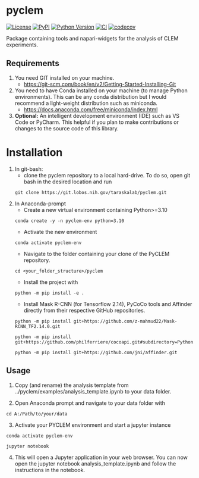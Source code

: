 # pyclem

[![License](https://img.shields.io/pypi/l/pyclem.svg?color=green)](https://github.com/andreasmarnold/pyclem/raw/main/LICENSE)
[![PyPI](https://img.shields.io/pypi/v/pyclem.svg?color=green)](https://pypi.org/project/pyclem)
[![Python Version](https://img.shields.io/pypi/pyversions/pyclem.svg?color=green)](https://python.org)
[![CI](https://github.com/andreasmarnold/pyclem/actions/workflows/ci.yml/badge.svg)](https://github.com/andreasmarnold/pyclem/actions/workflows/ci.yml)
[![codecov](https://codecov.io/gh/andreasmarnold/pyclem/branch/main/graph/badge.svg)](https://codecov.io/gh/andreasmarnold/pyclem)

Package containing tools and napari-widgets for the analysis of CLEM experiments.

## Requirements
1. You need GIT installed on your machine.
    - https://git-scm.com/book/en/v2/Getting-Started-Installing-Git
2. You need to have Conda installed on your machine (to manage Python environments). This can be any conda distribution but I would recommend a light-weight distribution such as miniconda.
    - https://docs.anaconda.com/free/miniconda/index.html
3. **Optional:** An intelligent development environment (IDE) such as VS Code or PyCharm. This helpful if you plan to make contributions or changes to the source code of this library.

# Installation
1. In git-bash:
   - clone the pyclem repository to a local hard-drive. To do so, open git bash in the desired location and run
    ```
    git clone https://git.lobos.nih.gov/taraskalab/pyclem.git
    ```
2. In Anaconda-prompt
   - Create a new virtual environment containing Python>=3.10
    ```
    conda create -y -n pyclem-env python=3.10
    ```
   - Activate the new environment
    ```
    conda activate pyclem-env
    ```
   - Navigate to the folder containing your clone of the PyCLEM repository.
    ```
    cd <your_folder_structure>/pyclem
    ```
   - Install the project with
    ```
    python -m pip install -e .
    ```
   - Install Mask R-CNN (for Tensorflow 2.14), PyCoCo tools and Affinder
     directly from their respective GitHub repositories.
    ```
    python -m pip install git+https://github.com/z-mahmud22/Mask-RCNN_TF2.14.0.git
    ```
    ```
    python -m pip install git+https://github.com/philferriere/cocoapi.git#subdirectory=PythonAPI
   ```
    ```
    python -m pip install git+https://github.com/jni/affinder.git
    ```
## Usage
1. Copy (and rename) the analysis template from ../pyclem/examples/analysis_template.ipynb to your data folder.

2. Open Anaconda prompt and navigate to your data folder with
```
cd A:/Path/to/your/data
```
3. Activate your PYCLEM environment and start a jupyter instance
```
conda activate pyclem-env
```
```
jupyter notebook
```
4. This will open a Jupyter application in your web browser. You can now open the jupyter notebook analysis_template.ipynb and follow the instructions in the notebook.



